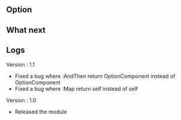## Option

## What next

## Logs

Version : 1.1
- Fixed a bug where :AndThen return OptionComponent<T> instead of OptionComponent<K>
- Fixed a bug where :Map return self<T> instead of self<K>

Version : 1.0
- Released the module
